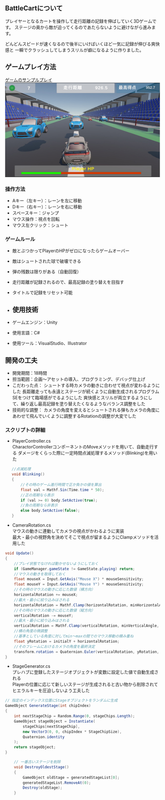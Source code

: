 ## BattleCartについて
プレイヤーとなるカートを操作して走行距離の記録を伸ばしていく3Dゲームです。
ステージの奥から敵が迫ってくるのであたらないように避けながら進みます。
  
どんどんスピードが速くなるので後半にいけばいくほど一気に記録が伸びる爽快感と
一瞬でクラッシュしてしまうスリルが癖になるように作りました。

## ゲームプレイ方法
[ゲームのサンプルプレイ](https://rune337.github.io/BattleCart_web/)
![ゲーム画面](readmeImg/batttlecart_portfolio.jpg)
  
### 操作方法
* Aキー（左キー）：レーンを左に移動
* Dキー（右キー）：レーンを右に移動
* スペースキー：ジャンプ
* マウス操作：視点を回転
* マウス左クリック：シュート
### ゲームルール
* 敵とぶつかってPlayerのHPがゼロになったらゲームオーバー
* 敵はシュートされた球で破壊できる
* 弾の残数は限りがある（自動回復）
* 走行距離が記録されるので、最高記録の塗り替えを目指す
* タイトルで記録をリセット可能

* ## 使用技術
* ゲームエンジン：Unity
* 使用言語：C#
* 使用ツール：VisualStudio、Illustrator

## 開発の工夫
* 開発期間：18時間
* 担当範囲：企画～アセットの導入、プログラミング、デバッグ仕上げ
* こだわった点：
シュートする時カメラの動きに合わせて視点が変わるようにした
長距離走っても永遠とステージが続くように自動生成されるプログラム
SEをつけて臨場感がでるようにした
爽快感とスリルが両立するようにして、繰り返し最高記録を塗り替えたくなるようなバランス調整をした
* 技術的な調整：
カメラの角度を変えるとシュートされる弾もカメラの角度にあわせて飛んでいくように調整するRotationの調整が大変でした

### スクリプトの詳細
* PlayerController.cs  
CharactorControllerコンポーネントのMoveメソッドを用いて、自動走行する
ダメージをくらった際に一定時間点滅処理するメソッド(Blinking)を用いた
```C#
   //点滅処理
   void Blinking()
   {
       //その時のゲーム進行時間で正か負かの値を算出
       float val = Mathf.Sin(Time.time * 50);
       //正の周期なら表示
       if (val >= 0) body.SetActive(true);
       //負の周期なら非表示
       else body.SetActive(false);
   }
```


* CameraRotation.cs  
マウスの動きに連動してカメラの視点がかわるように実装  
最大・最小の視野角を決めてそこで視点が留まるようにClampメソッドを活用した  
```C#
void Update()
{
    //プレイ状態でなければ動かせないようにしておく
    if (GameManager.gameState != GameState.playing) return;
    //マウスの動きを取得しておく
    float mouseX = Input.GetAxis("Mouse X") * mouseSensitivity;
    float mouseY = Input.GetAxis("Mouse Y") * mouseSensitivity;
    //その時のマウスの動きに応じた数値（横方向）
    horizontalRotation += mouseX;
    //最大・最小に絞り込みはされる
    horizontalRotation = Mathf.Clamp(horizontalRotation, minHorizontalAngle, maxHorizontalAngle);
    //その時のマウスの動きに応じた数値（縦方向）
    verticalRotation -= mouseY;
    //最大・最小に絞り込みはされる
    verticalRotation = Mathf.Clamp(verticalRotation, minVerticalAngle, maxVerticalAngle);
    //横の角度の微調整
    //基準としている角度に対してmin～maxの間でのマウス移動の積み重ね
    float yRotation = initialY + horizontalRotation;
    //そのフレームにおけるカメラの角度を最終決定
    transform.rotation = Quaternion.Euler(verticalRotation, yRotation, 0);
}
```

* StageGenerator.cs  
プレハブに登録したステージオブジェクトが変数に設定した値で自動生成される  
Playerの位置に応じて新しいステージが生成されると古い物から削除されてヒエラルキーを圧迫しないよう工夫した  
```C#
// 指定のインデックス位置にStageオブジェクトをランダムに生成
GameObject GenerateStage(int chipIndex)
{
    int nextStageChip = Random.Range(0, stageChips.Length);
    GameObject stageObject = Instantiate(
        stageChips[nextStageChip],
        new Vector3(0, 0, chipIndex * StageChipSize),
        Quaternion.identity
    );
    return stageObject;
}
```
```C#
    // 一番古いステージを削除
    void DestroyOldestStage()
    {
        GameObject oldStage = generatedStageList[0];
        generatedStageList.RemoveAt(0);
        Destroy(oldStage);
    }
```
